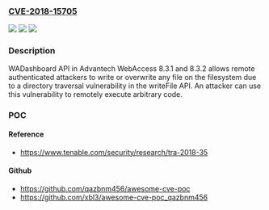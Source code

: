 ### [CVE-2018-15705](https://cve.mitre.org/cgi-bin/cvename.cgi?name=CVE-2018-15705)
![](https://img.shields.io/static/v1?label=Product&message=Advantech%20WebAccess&color=blue)
![](https://img.shields.io/static/v1?label=Version&message=n%2Fa&color=blue)
![](https://img.shields.io/static/v1?label=Vulnerability&message=Directory%20Traversal&color=brighgreen)

### Description

WADashboard API in Advantech WebAccess 8.3.1 and 8.3.2 allows remote authenticated attackers to write or overwrite any file on the filesystem due to a directory traversal vulnerability in the writeFile API. An attacker can use this vulnerability to remotely execute arbitrary code.

### POC

#### Reference
- https://www.tenable.com/security/research/tra-2018-35

#### Github
- https://github.com/qazbnm456/awesome-cve-poc
- https://github.com/xbl3/awesome-cve-poc_qazbnm456

